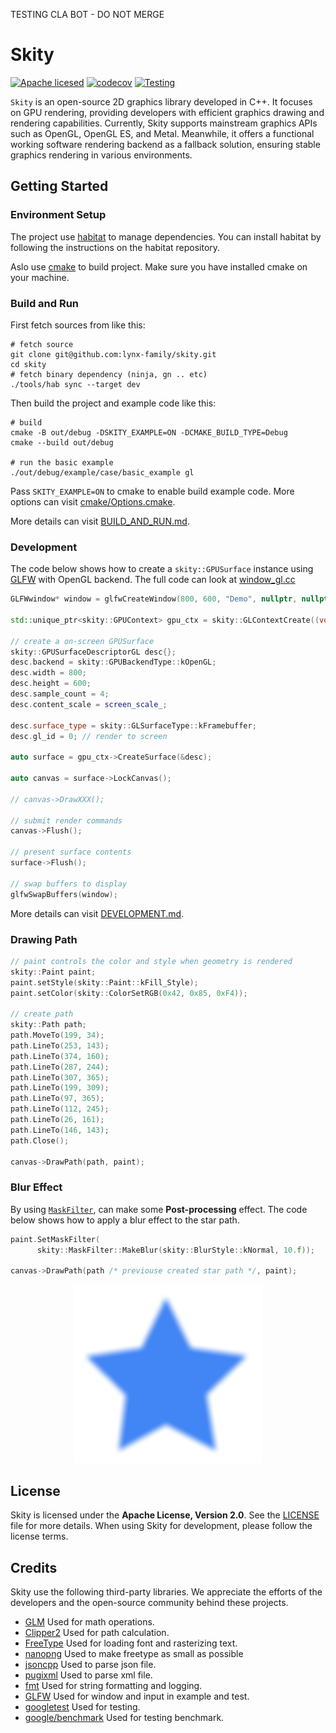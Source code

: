 TESTING CLA BOT - DO NOT MERGE

# Skity

[![Apache licesed](https://img.shields.io/badge/License-Apache--2.0-cyan?logo=apache)](https://github.com/lynx-family/skity/blob/main/LICENSE)
[![codecov](https://codecov.io/github/lynx-family/skity/graph/badge.svg?token=QTK6TSRIHU)](https://codecov.io/github/lynx-family/skity)
[![Testing](https://github.com/lynx-family/skity/actions/workflows/ci.yml/badge.svg)](https://github.com/lynx-family/skity/actions/workflows/ci.yml)

`Skity` is an open-source 2D graphics library developed in C++. 
It focuses on GPU rendering, providing developers with efficient graphics drawing and rendering capabilities. 
Currently, Skity supports mainstream graphics APIs such as OpenGL, OpenGL ES, and Metal. 
Meanwhile, it offers a functional working software rendering backend as a fallback solution, ensuring stable graphics rendering in various environments.

## Getting Started

### Environment Setup

The project use [habitat](https://github.com/lynx-family/habitat) to manage dependencies.
You can install habitat by following the instructions on the habitat repository.

Aslo use [cmake](https://cmake.org/) to build project. Make sure you have installed cmake on your machine.

### Build and Run

First fetch sources from like this:

```shell
# fetch source
git clone git@github.com:lynx-family/skity.git
cd skity
# fetch binary dependency (ninja, gn .. etc)
./tools/hab sync --target dev

```

Then build the project and example code like this:

```shell
# build
cmake -B out/debug -DSKITY_EXAMPLE=ON -DCMAKE_BUILD_TYPE=Debug
cmake --build out/debug

# run the basic example
./out/debug/example/case/basic_example gl

```

Pass `SKITY_EXAMPLE=ON` to cmake to enable build example code. More options can visit [cmake/Options.cmake](./cmake/Options.cmake).

More details can visit [BUILD_AND_RUN.md](./docs/BUILD_AND_RUN.md).

### Development

The code below shows how to create a `skity::GPUSurface` instance using [GLFW](https://www.glfw.org/) with OpenGL backend. The full code can look at [window_gl.cc](./example/common/gl/window_gl.cc)

```c++
GLFWwindow* window = glfwCreateWindow(800, 600, "Demo", nullptr, nullptr);

std::unique_ptr<skity::GPUContext> gpu_ctx = skity::GLContextCreate((void*)glfwGetProcAddress);

// create a on-screen GPUSurface
skity::GPUSurfaceDescriptorGL desc{};
desc.backend = skity::GPUBackendType::kOpenGL;
desc.width = 800;
desc.height = 600;
desc.sample_count = 4;
desc.content_scale = screen_scale_;

desc.surface_type = skity::GLSurfaceType::kFramebuffer;
desc.gl_id = 0; // render to screen

auto surface = gpu_ctx->CreateSurface(&desc);

auto canvas = surface->LockCanvas();

// canvas->DrawXXX();

// submit render commands
canvas->Flush();

// present surface contents
surface->Flush();

// swap buffers to display
glfwSwapBuffers(window);

```

More details can visit [DEVELOPMENT.md](./docs/DEVELOPMENT.md).

### Drawing Path

```c++
// paint controls the color and style when geometry is rendered
skity::Paint paint;
paint.setStyle(skity::Paint::kFill_Style);
paint.setColor(skity::ColorSetRGB(0x42, 0x85, 0xF4));

// create path
skity::Path path;
path.MoveTo(199, 34);
path.LineTo(253, 143);
path.LineTo(374, 160);
path.LineTo(287, 244);
path.LineTo(307, 365);
path.LineTo(199, 309);
path.LineTo(97, 365);
path.LineTo(112, 245);
path.LineTo(26, 161);
path.LineTo(146, 143);
path.Close();

canvas->DrawPath(path, paint);
```

### Blur Effect

By using [`MaskFilter`](./include/skity/effect/mask_filter.hpp), can make some **Post-processing** effect.
The code below shows how to apply a blur effect to the star path.

```c++
paint.SetMaskFilter(
      skity::MaskFilter::MakeBlur(skity::BlurStyle::kNormal, 10.f));

canvas->DrawPath(path /* previouse created star path */, paint);

```

<p align="center">
  <img src="./docs/resources/blur_star.png"  width="300"/>
</p>



## License

Skity is licensed under the **Apache License, Version 2.0**. See the [LICENSE](./LICENSE) file for more details.
When using Skity for development, please follow the license terms.

## Credits

Skity use the following third-party libraries.
We appreciate the efforts of the developers and the open-source community behind these projects.

- [GLM](https://github.com/g-truc/glm) Used for math operations.
- [Clipper2](https://github.com/AngusJohnson/Clipper2) Used for path calculation.
- [FreeType](https://www.freetype.org/) Used for loading font and rasterizing text.
- [nanopng](https://gitlab.com/TSnake41/nanopng) Used to make freetype as small as possible
- [jsoncpp](https://github.com/open-source-parsers/jsoncpp) Used to parse json file.
- [pugixml](https://github.com/zeux/pugixml) Used to parse xml file.
- [fmt](https://github.com/fmtlib/fmt) Used for string formatting and logging.
- [GLFW](https://www.glfw.org/) Used for window and input in example and test.
- [googletest](https://github.com/google/googletest) Used for testing.
- [google/benchmark](https://github.com/google/benchmark) Used for testing benchmark.



